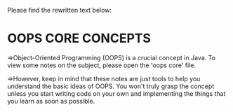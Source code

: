 Please find the rewritten text below:

# OOPS CORE CONCEPTS

=>Object-Oriented Programming (OOPS) is a crucial concept in Java. To view some notes on the subject, please open the 'oops core' file. 

=>However, keep in mind that these notes are just tools to help you understand the basic ideas of OOPS. You won't truly grasp the concept unless you start writing code on your own and implementing the things that you learn as soon as possible.
